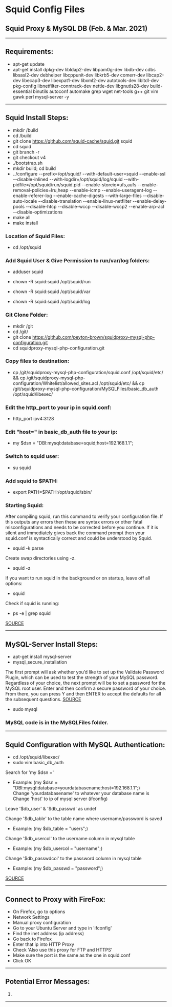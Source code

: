 # Squid Config Files

## Squid Proxy & MySQL DB (Feb. & Mar. 2021)

---

## Requirements:
- apt-get update         
- apt-get install dpkg-dev libldap2-dev libpam0g-dev libdb-dev cdbs libsasl2-dev debhelper libcppunit-dev libkrb5-dev comerr-dev libcap2-dev libecap3-dev libexpat1-dev libxml2-dev autotools-dev libltdl-dev pkg-config libnetfilter-conntrack-dev nettle-dev libgnutls28-dev build-essential binutils autoconf automake grep wget net-tools g++ git vim gawk perl mysql-server -y      

---

## Squid Install Steps:
- mkdir /build          
- cd /build      
- git clone https://github.com/squid-cache/squid.git  squid       
- cd squid     
- git branch -r       
- git checkout v4        
- ./bootstrap.sh         
- mkdir build; cd build            
- ../configure --prefix=/opt/squid/ --with-default-user=squid --enable-ssl --disable-inlined --with-logdir=/opt/squid/log/squid --with-pidfile=/opt/squid/run/squid.pid --enable-storeio=ufs,aufs --enable-removal-policies=lru,heap --enable-icmp --enable-useragent-log --enable-referer-log --enable-cache-digests --with-large-files --disable-auto-locale --disable-translation --enable-linux-netfilter --enable-delay-pools --disable-htcp --disable-wccp --disable-wccp2 --enable-arp-acl --disable-optimizations       
- make all     
- make install         

### Location of Squid Files:  
- cd /opt/squid      

### Add Squid User & Give Permission to run/var/log folders:    
- adduser squid           

- chown -R squid:squid /opt/squid/run         
- chown -R squid:squid /opt/squid/var            
- chown -R squid:squid /opt/squid/log           

### Git Clone Folder:
- mkdir /git      
- cd /git/       
- git clone https://github.com/peyton-brown/squidproxy-mysql-php-configuration.git              
- cd squidproxy-mysql-php-configuration.git             

### Copy files to destination:
- cp /git/squidproxy-mysql-php-configuration/squid.conf /opt/squid/etc/ && cp /git/squidproxy-mysql-php-configuration/Whitelist/allowed_sites.acl /opt/squid/etc/ && cp /git/squidproxy-mysql-php-configuration/MySQLFiles/basic_db_auth /opt/squid/libexec/     

### Edit the http_port to your ip in squid.conf:        
- http_port ipv4:3128         

### Edit "host=" in basic_db_auth file to your ip:        
- my $dsn = "DBI:mysql:database=squid;host=192.168.1.1";                

### Switch to squid user:
- su squid      

### Add squid to $PATH:
- export PATH=$PATH:/opt/squid/sbin/      

### Starting Squid:    
After compiling squid, run this command to verify your configuration file. If this outputs any errors then these are syntax errors or other fatal misconfigurations and needs to be corrected before you continue. If it is silent and immediately gives back the command prompt then your squid.conf is syntactically correct and could be understood by Squid.       
- squid -k parse        

Create swap directories using -z.     
- squid -z     

If you want to run squid in the background or on startup, leave off all options:          
- squid           

Check if squid is running:      
- ps -e | grep squid           

[SOURCE](https://wiki.squid-cache.org/SquidFaq/InstallingSquid)             

---

## MySQL-Server Install Steps:
- apt-get install mysql-server    
- mysql_secure_installation   

The first prompt will ask whether you’d like to set up the Validate Password Plugin, which can be used to test the strength of your MySQL password. Regardless of your choice, the next prompt will be to set a password for the MySQL root user. Enter and then confirm a secure password of your choice. From there, you can press Y and then ENTER to accept the defaults for all the subsequent questions. [SOURCE](https://www.digitalocean.com/community/tutorials/how-to-install-mysql-on-ubuntu-20-04)    

- sudo mysql   

### MySQL code is in the MySQLFiles folder.

---

## Squid Configuration with MySQL Authentication:

- cd /opt/squid/libexec/    
- sudo vim basic_db_auth    

Search for 'my $dsn ='   
- Example: (my $dsn = "DBI:mysql:database=yourdatabasename;host=192.168.1.1";)    
Change 'yourdatabasename' to whatever your database name is    
Change 'host' to ip of mysql server (ifconfig)    

Leave '$db_user' & '$db_passwd' as undef    

Change '$db_table' to the table name where username/password is saved    
- Example: (my $db_table = "users";)    

Change '$db_usercol' to the username column in mysql table    
- Example: (my $db_usercol = "username";)    

Change '$db_passwdcol' to the password column in mysql table    
- Example: (my $db_passwd = "password";)    

[SOURCE](http://linchpincorner.blogspot.com/2016/08/squid-proxy-server-configuration-with_23.html)

---

## Connect to Proxy with FireFox:

- On Firefox, go to options   
- Network Settings   
- Manual proxy configuration   
- Go to your Ubuntu Server and type in 'ifconfig'   
- Find the inet address (ip address)   
- Go back to Firefox   
- Enter that ip into HTTP Proxy   
- Check 'Also use this proxy for FTP and HTTPS'   
- Make sure the port is the same as the one in squid.conf   
- Click OK   

---

## Potential Error Messages:

1.

---
